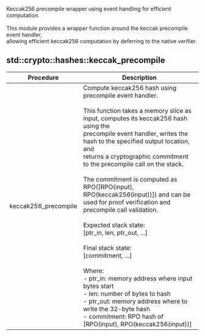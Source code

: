 Keccak256 precompile wrapper using event handling for efficient computation.<br /><br />This module provides a wrapper function around the keccak precompile event handler,<br />allowing efficient keccak256 computation by deferring to the native verifier.<br />


## std::crypto::hashes::keccak_precompile
| Procedure | Description |
| ----------- | ------------- |
| keccak256_precompile | Compute keccak256 hash using precompile event handler.<br /><br />This function takes a memory slice as input, computes its keccak256 hash using the<br />precompile event handler, writes the hash to the specified output location, and<br />returns a cryptographic commitment to the precompile call on the stack.<br /><br />The commitment is computed as RPO([RPO(input), RPO(keccak256(input))]) and can be<br />used for proof verification and precompile call validation.<br /><br />Expected stack state:<br />[ptr_in, len, ptr_out, ...]<br /><br />Final stack state:<br />[commitment, ...]<br /><br />Where:<br />- ptr_in:    memory address where input bytes start<br />- len:       number of bytes to hash<br />- ptr_out:   memory address where to write the 32-byte hash<br />- commitment: RPO hash of [RPO(input), RPO(keccak256(input))]<br /> |
